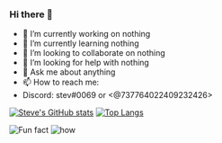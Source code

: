 ### Hi there 👋

- 🔭 I’m currently working on nothing
- 🌱 I’m currently learning nothing
- 👯 I’m looking to collaborate on nothing
- 🤔 I’m looking for help with nothing
- 💬 Ask me about anything
- 📫 How to reach me:
- Discord: stev#0069 or <@737764022409232426>

[![Steve's GitHub stats](https://github-readme-stats.vercel.app/api?username=SpazElectro&theme=radical)](https://github.com/anuraghazra/github-readme-stats)
[![Top Langs](https://github-readme-stats.vercel.app/api/top-langs/?username=SpazElectro&theme=radical)](https://github.com/anuraghazra/github-readme-stats)

![Fun fact](https://www.demirramon.com/gen/undertale_text_box.png?text=i%20like%20python%20and%20cpp&box=undertale&boxcolor=ffffff&character=undertale-napstablook&expression=headset&charcolor=ffffff&font=determination&asterisk=ffffff&mode=regular)
![how](https://www.demirramon.com/gen/undertale_text_box.png?text=how%20is%20CPP%20my%20most%20used%20language&box=undertale&boxcolor=ffffff&character=undertale-napstablook&expression=dapperblook&charcolor=ffffff&font=determination&asterisk=ffffff&small=true&mode=regular)
